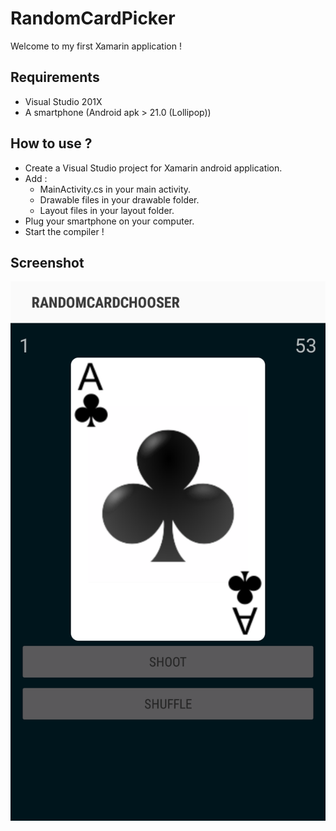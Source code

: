 # RandomCardPicker

Welcome to my first Xamarin application !

## Requirements
- Visual Studio 201X
- A smartphone (Android apk > 21.0 (Lollipop))

## How to use ?

- Create a Visual Studio project for Xamarin android application.
- Add : 
    - MainActivity.cs in your main activity.
    - Drawable files in your drawable folder.
    - Layout files in your layout folder.
- Plug your smartphone on your computer.
- Start the compiler !

## Screenshot

![Image application demo](https://github.com/AerWyn81/RandomCardPicker/blob/master/docs/card.png)